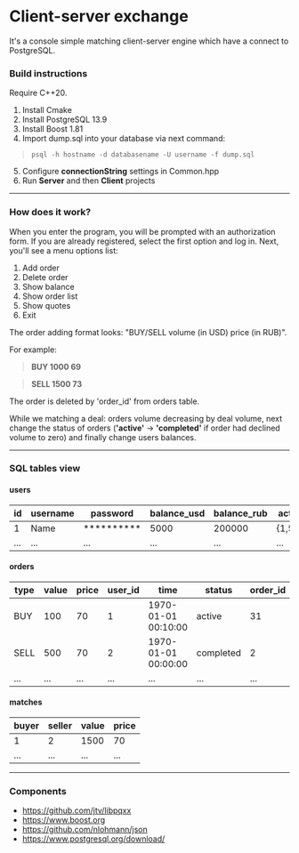 # Client-server exchange

It's a console simple matching client-server engine which have a connect to PostgreSQL.

### Build instructions

Require C++20.

 1. Install Cmake
 2. Install PostgreSQL 13.9
 3. Install Boost 1.81
 4. Import dump.sql into your database via next command:
>     psql -h hostname -d databasename -U username -f dump.sql

5. Configure **connectionString** settings in Common.hpp
6. Run **Server** and then **Client** projects

---

### How does it work?

When you enter the program, you will be prompted with an authorization form. If you are already registered, select the first option and log in.
Next, you'll see a menu options list:
1. Add order
2. Delete order
3. Show balance
4. Show order list
5. Show quotes
6. Exit

The order adding format looks: "BUY/SELL volume (in USD) price (in RUB)".

For example:
> **BUY 1000 69**

> **SELL 1500 73**

The order is deleted by 'order_id' from orders table. 

While we matching a deal: orders volume decreasing by deal volume, next change the status of orders (**'active'** -> **'completed'** if order had declined volume to zero) and finally change users balances.

---
### SQL tables view
#### users

| id  | username | password | balance_usd | balance_rub | active_orders |
| ------------- | ------------- | ------------- | ------------- | ------------- | ------------- | 
| 1  | Name  | ********** | 5000 | 200000 | {1,5,31,54,62}
| ...  | ... | ... | ... | ... | ... |

#### orders

| type  | value | price | user_id | time | status | order_id |
| ------------- | ------------- | ------------- | ------------- | ------------- | ------------- | ------------- | 
| BUY  | 100  | 70 | 1 | 1970-01-01 00:10:00 | active | 31
| SELL  | 500  | 70 | 2 | 1970-01-01 00:00:00 | completed | 2
| ...  | ... | ... | ... | ... | ... | ... |

#### matches

| buyer  | seller | value | price | 
| ------------- | ------------- | ------------- | ------------- |
| 1  | 2  | 1500 | 70 |
| ...  | ... | ... | ... |

---

### Components
* https://github.com/jtv/libpqxx
* https://www.boost.org
* https://github.com/nlohmann/json
* https://www.postgresql.org/download/